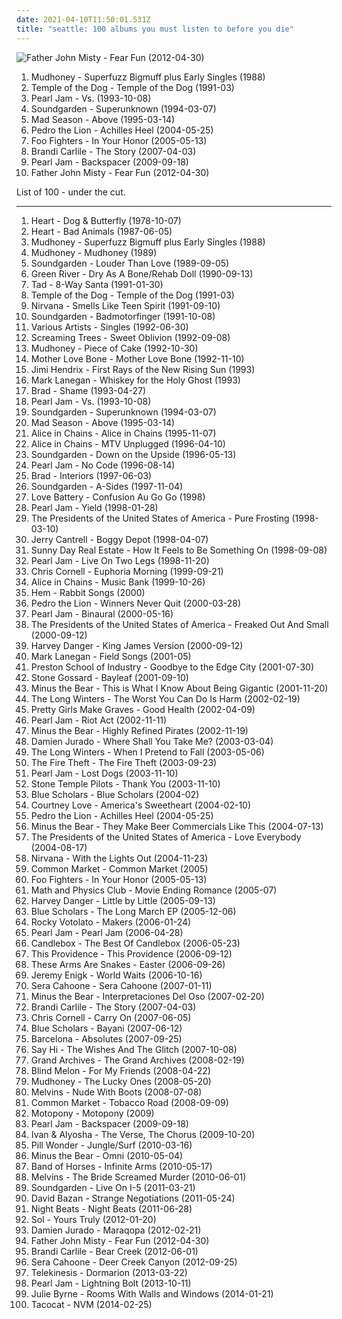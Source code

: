 ```yaml
---
date: 2021-04-10T11:50:01.531Z
title: "seattle: 100 albums you must listen to before you die"
---
```

![Father John Misty - Fear Fun (2012-04-30)](http://coverartarchive.org/release/da07a173-bf3d-4e7e-995d-ce473ce83030/7142443599-500.jpg "Father John Misty - Fear Fun (2012-04-30)")
<ol class="albums">
<li data-cover="http://coverartarchive.org/release/7027530a-10d2-394f-90f9-96b704f06707/10018403856-500.jpg" data-tags="grunge" role="button">Mudhoney - Superfuzz Bigmuff plus Early Singles (1988)</li>
<li data-cover="http://coverartarchive.org/release/b0ce1c97-728d-379e-b3e1-2a4a1f6417b1/15135704076-500.jpg" data-tags="grunge" role="button">Temple of the Dog - Temple of the Dog (1991-03)</li>
<li data-cover="http://coverartarchive.org/release/7244f710-6090-43a2-a4e0-772623d71cf5/1633092791-500.jpg" data-tags="grunge" role="button">Pearl Jam - Vs. (1993-10-08)</li>
<li data-cover="http://coverartarchive.org/release/9d005b9c-fd45-412c-970b-3e64a59f84cd/13263179887-500.jpg" data-tags="grunge" role="button">Soundgarden - Superunknown (1994-03-07)</li>
<li data-cover="http://coverartarchive.org/release/294e3f8b-e60b-4975-aa2c-618451d51705/8951028803-500.jpg" data-tags="grunge" role="button">Mad Season - Above (1995-03-14)</li>
<li data-cover="http://coverartarchive.org/release/8265675c-28ee-4ed4-80ff-86f87e8c9229/27696792367-500.jpg" data-tags="indie, rock, alternative, seattle, indie rock, mellow, huh, bleak, northwest, ships ahoy, franny, gloeiworm, cat covers, have a copy" role="button">Pedro the Lion - Achilles Heel (2004-05-25)</li>
<li data-cover="http://coverartarchive.org/release/1f1a4299-a7e9-4f05-b498-082b6c73a305/6140213160-500.jpg" data-tags="alternative rock, rock" role="button">Foo Fighters - In Your Honor (2005-05-13)</li>
<li data-cover="http://coverartarchive.org/release/019438e9-9ab2-444f-b31a-cb87e48a372a/22983477967-500.jpg" data-tags="female vocalists, brandi carlile, singer-songwriter, start to finish albums" role="button">Brandi Carlile - The Story (2007-04-03)</li>
<li data-cover="http://coverartarchive.org/release/2fe339f1-dd0b-4694-b0d9-cab1f1126a12/1938247497-500.jpg" data-tags="rock, grunge, alternative rock" role="button">Pearl Jam - Backspacer (2009-09-18)</li>
<li data-cover="http://coverartarchive.org/release/da07a173-bf3d-4e7e-995d-ce473ce83030/7142443599-500.jpg" data-tags="rock, alternative, seattle, soft rock, 2010s, northwest, sub pop records, my gang 12, backlog, soft rock revival, colorful and psychedelic artwork" role="button">Father John Misty - Fear Fun (2012-04-30)</li>
</ol>
List of 100 - under the cut.
<!-- more -->

_________________

<ol class="albums">
<li data-cover="http://coverartarchive.org/release/6286422c-4045-452e-9c73-82466249a30d/2150308396-500.jpg" data-tags="classic rock, 70s, rock" role="button">
Heart - Dog & Butterfly (1978-10-07)
</li>
<li data-cover="https://img.discogs.com/1OkGnqX46pz8jza_f83gdSTJHtE=/fit-in/600x604/filters:strip_icc():format(jpeg):mode_rgb():quality(90)/discogs-images/R-13127015-1548527652-6910.jpeg.jpg" data-tags="classic rock" role="button">
Heart - Bad Animals (1987-06-05)
</li>
<li data-cover="http://coverartarchive.org/release/7027530a-10d2-394f-90f9-96b704f06707/10018403856-500.jpg" data-tags="grunge" role="button">
Mudhoney - Superfuzz Bigmuff plus Early Singles (1988)
</li>
<li data-cover="http://coverartarchive.org/release/447793d9-08d5-4dfc-9b08-bdb03466d7f5/9637244123-500.jpg" data-tags="grunge" role="button">
Mudhoney - Mudhoney (1989)
</li>
<li data-cover="https://via.placeholder.com/450" data-tags="grunge" role="button">
Soundgarden - Louder Than Love (1989-09-05)
</li>
<li data-cover="http://coverartarchive.org/release/215ca43e-982e-499d-852f-6898cc929410/12606679128-500.jpg" data-tags="grunge" role="button">
Green River - Dry As A Bone/Rehab Doll (1990-09-13)
</li>
<li data-cover="http://coverartarchive.org/release/ee6bfa3c-6673-44ee-878e-cb6805765b58/12608688689-500.jpg" data-tags="grunge" role="button">
Tad - 8-Way Santa (1991-01-30)
</li>
<li data-cover="http://coverartarchive.org/release/b0ce1c97-728d-379e-b3e1-2a4a1f6417b1/15135704076-500.jpg" data-tags="grunge" role="button">
Temple of the Dog - Temple of the Dog (1991-03)
</li>
<li data-cover="https://img.discogs.com/SISOBdyWCiPi3rMwfsfPhMzixK0=/fit-in/600x587/filters:strip_icc():format(jpeg):mode_rgb():quality(90)/discogs-images/R-2012005-1429512750-8352.jpeg.jpg" data-tags="grunge, nirvana" role="button">
Nirvana - Smells Like Teen Spirit (1991-09-10)
</li>
<li data-cover="https://img.discogs.com/pT_kB-IGymMlAZZ7PmxEHRbp41A=/fit-in/600x599/filters:strip_icc():format(jpeg):mode_rgb():quality(90)/discogs-images/R-434125-1155723074.jpeg.jpg" data-tags="grunge" role="button">
Soundgarden - Badmotorfinger (1991-10-08)
</li>
<li data-cover="http://coverartarchive.org/release/19a84e9b-6ad3-45ac-8bcc-6f5b12af8478/5941182137-500.jpg" data-tags="rock, grunge, seattle, 90s" role="button">
Various Artists - Singles (1992-06-30)
</li>
<li data-cover="http://coverartarchive.org/release/f1a301d4-09b3-37d2-822c-df5a8de46599/9706550616-500.jpg" data-tags="grunge" role="button">
Screaming Trees - Sweet Oblivion (1992-09-08)
</li>
<li data-cover="http://coverartarchive.org/release/bf883f5b-2ada-4bc7-9faf-33039d525bc4/4923089110-500.jpg" data-tags="grunge" role="button">
Mudhoney - Piece of Cake (1992-10-30)
</li>
<li data-cover="http://coverartarchive.org/release/600340f5-5a33-3a49-af72-2636a38031bb/2236648728-500.jpg" data-tags="grunge" role="button">
Mother Love Bone - Mother Love Bone (1992-11-10)
</li>
<li data-cover="http://coverartarchive.org/release/bc0005f1-e3db-4104-a0a1-3ef84c85a857/22686602913-500.jpg" data-tags="classic rock, jimi hendrix" role="button">
Jimi Hendrix - First Rays of the New Rising Sun (1993)
</li>
<li data-cover="https://img.discogs.com/IOFAQTXKK5AoWdLu2z80i8-K6xI=/fit-in/600x603/filters:strip_icc():format(jpeg):mode_rgb():quality(90)/discogs-images/R-1570527-1466954533-9862.jpeg.jpg" data-tags="rock" role="button">
Mark Lanegan - Whiskey for the Holy Ghost (1993)
</li>
<li data-cover="http://coverartarchive.org/release/a362c3d8-1193-440d-af03-2773fa1209ea/23215904360-500.jpg" data-tags="rock" role="button">
Brad - Shame (1993-04-27)
</li>
<li data-cover="http://coverartarchive.org/release/7244f710-6090-43a2-a4e0-772623d71cf5/1633092791-500.jpg" data-tags="grunge" role="button">
Pearl Jam - Vs. (1993-10-08)
</li>
<li data-cover="http://coverartarchive.org/release/9d005b9c-fd45-412c-970b-3e64a59f84cd/13263179887-500.jpg" data-tags="grunge" role="button">
Soundgarden - Superunknown (1994-03-07)
</li>
<li data-cover="http://coverartarchive.org/release/294e3f8b-e60b-4975-aa2c-618451d51705/8951028803-500.jpg" data-tags="grunge" role="button">
Mad Season - Above (1995-03-14)
</li>
<li data-cover="http://coverartarchive.org/release/55ac12a2-1d33-48e7-999c-5cd7556fa205/5554341905-500.jpg" data-tags="grunge" role="button">
Alice in Chains - Alice in Chains (1995-11-07)
</li>
<li data-cover="http://coverartarchive.org/release/0e3ef21b-12b7-4fa2-b430-f3579391e41e/1623290216-500.jpg" data-tags="grunge, acoustic" role="button">
Alice in Chains - MTV Unplugged (1996-04-10)
</li>
<li data-cover="http://coverartarchive.org/release/3475c257-246f-36f4-88f4-196dbf7bbed1/10281836755-500.jpg" data-tags="grunge" role="button">
Soundgarden - Down on the Upside (1996-05-13)
</li>
<li data-cover="http://coverartarchive.org/release/c8d42cff-a67c-4a29-9c31-e28ad8fcc32d/10611684247-500.jpg" data-tags="grunge, rock" role="button">
Pearl Jam - No Code (1996-08-14)
</li>
<li data-cover="https://via.placeholder.com/450" data-tags="rock, grunge, alternative, seattle, interiors, northwest, rivers all time favorite albums, ssij, tragically yours, tragically yours - bittersweet you, tragically yours - sister stone, discovering journey, tragically yours - give me one reason" role="button">
Brad - Interiors (1997-06-03)
</li>
<li data-cover="http://coverartarchive.org/release/a1384642-7aa5-4f3a-9839-5e7ad4ab0f23/10132446474-500.jpg" data-tags="grunge, rock" role="button">
Soundgarden - A-Sides (1997-11-04)
</li>
<li data-cover="http://coverartarchive.org/release/c6b65e44-2f44-4be1-af0b-f7f13f6fde99/21230451842-500.jpg" data-tags="grunge" role="button">
Love Battery - Confusion Au Go Go (1998)
</li>
<li data-cover="http://coverartarchive.org/release/ce0af920-bbf3-33e1-8133-6c72aebe30dd/2550464717-500.jpg" data-tags="grunge, rock" role="button">
Pearl Jam - Yield (1998-01-28)
</li>
<li data-cover="http://coverartarchive.org/release/42a43ed1-7baf-4c04-b633-19ef112d056c/6657425274-500.jpg" data-tags="alternative, alternative rock" role="button">
The Presidents of the United States of America - Pure Frosting (1998-03-10)
</li>
<li data-cover="https://img.discogs.com/FUjycH2n7WW89OpID6wciUn5qsw=/fit-in/566x564/filters:strip_icc():format(jpeg):mode_rgb():quality(90)/discogs-images/R-1500190-1224354340.jpeg.jpg" data-tags="grunge" role="button">
Jerry Cantrell - Boggy Depot (1998-04-07)
</li>
<li data-cover="http://coverartarchive.org/release/d28b1565-137e-475b-b554-a4a9cde3810b/15145525545-500.jpg" data-tags="emo, indie rock" role="button">
Sunny Day Real Estate - How It Feels to Be Something On (1998-09-08)
</li>
<li data-cover="https://via.placeholder.com/450" data-tags="grunge, rock, live" role="button">
Pearl Jam - Live On Two Legs (1998-11-20)
</li>
<li data-cover="http://coverartarchive.org/release/33c3f176-d1f7-3e76-83ef-b03dc30e57d6/14086233637-500.jpg" data-tags="rock, alternative" role="button">
Chris Cornell - Euphoria Morning (1999-09-21)
</li>
<li data-cover="http://coverartarchive.org/release/3d683bc4-6852-440e-b4ab-422d4449e2fc/1391079853-500.jpg" data-tags="grunge" role="button">
Alice in Chains - Music Bank (1999-10-26)
</li>
<li data-cover="https://img.discogs.com/mzrlfh0QWWb39FzQZz6tWxtTFdg=/fit-in/600x600/filters:strip_icc():format(jpeg):mode_rgb():quality(90)/discogs-images/R-958023-1177482020.jpeg.jpg" data-tags="female vocalists" role="button">
Hem - Rabbit Songs (2000)
</li>
<li data-cover="http://coverartarchive.org/release/8fd94e4f-11af-4c9c-b90d-af8ad65c7cdc/8548278499-500.jpg" data-tags="indie" role="button">
Pedro the Lion - Winners Never Quit (2000-03-28)
</li>
<li data-cover="http://coverartarchive.org/release/bb5ff209-9cef-45d7-97f9-00d68bae1cc7/12576486245-500.jpg" data-tags="grunge, rock" role="button">
Pearl Jam - Binaural (2000-05-16)
</li>
<li data-cover="http://coverartarchive.org/release/52a0b92f-2759-4973-babc-4e437ef2546d/14550837018-500.jpg" data-tags="rock, alternative, alternative rock, seattle, northwest, smeg, four dollar cds" role="button">
The Presidents of the United States of America - Freaked Out And Small (2000-09-12)
</li>
<li data-cover="http://coverartarchive.org/release/132df5ae-1c07-4900-8e2e-5af898d49cd1/27168811431-500.jpg" data-tags="alternative, indie" role="button">
Harvey Danger - King James Version (2000-09-12)
</li>
<li data-cover="http://coverartarchive.org/release/e8aa6de5-b9ba-492c-8996-9deab783edd1/28737274420-500.jpg" data-tags="00s, alternative, singer-songwriter" role="button">
Mark Lanegan - Field Songs (2001-05)
</li>
<li data-cover="http://coverartarchive.org/release/8a60c85d-5ddf-4ce2-b7b6-6bcb25c58d42/21785498122-500.jpg" data-tags="indie, alternative, seattle, indie rock, 00s, apricot, american indie, band records" role="button">
Preston School of Industry - Goodbye to the Edge City (2001-07-30)
</li>
<li data-cover="https://img.discogs.com/Pl_Ad6v0OYNs1ogfYeLeM545pyY=/fit-in/500x438/filters:strip_icc():format(jpeg):mode_rgb():quality(90)/discogs-images/R-909525-1171798456.jpeg.jpg" data-tags="rock, grunge, alternative rock" role="button">
Stone Gossard - Bayleaf (2001-09-10)
</li>
<li data-cover="http://coverartarchive.org/release/35032af8-19e3-49df-89b6-9cc0bd16565f/16257879896-500.jpg" data-tags="indie rock" role="button">
Minus the Bear - This is What I Know About Being Gigantic (2001-11-20)
</li>
<li data-cover="http://coverartarchive.org/release/61dfc0c1-9057-41c5-b788-a8cfe26c633a/17647597715-500.jpg" data-tags="indie, seattle, indie rock, bounce, euphoric, 2000s, blissful, barsuk, cathartic, clutter, plaintive, folksy, desert island discs, barsuk: generalized, the long winters, albums acquired in 2011" role="button">
The Long Winters - The Worst You Can Do Is Harm (2002-02-19)
</li>
<li data-cover="https://img.discogs.com/s7QxEkk-FxRKyQzkll_UUS74nr4=/fit-in/600x600/filters:strip_icc():format(jpeg):mode_rgb():quality(90)/discogs-images/R-1345157-1597423214-3871.jpeg.jpg" data-tags="indie rock, indie" role="button">
Pretty Girls Make Graves - Good Health (2002-04-09)
</li>
<li data-cover="https://via.placeholder.com/450" data-tags="rock, grunge" role="button">
Pearl Jam - Riot Act (2002-11-11)
</li>
<li data-cover="http://coverartarchive.org/release/3eba537b-87f9-4a37-b9b7-237855cad684/26395579262-500.jpg" data-tags="indie rock" role="button">
Minus the Bear - Highly Refined Pirates (2002-11-19)
</li>
<li data-cover="http://coverartarchive.org/release/260e0a3b-d5dc-4337-a81a-5bdebd97f50c/24616720531-500.jpg" data-tags="folk" role="button">
Damien Jurado - Where Shall You Take Me? (2003-03-04)
</li>
<li data-cover="http://coverartarchive.org/release/3e5e8698-8ed5-4807-ba58-dc91e1685a37/17600926681-500.jpg" data-tags="barsuk" role="button">
The Long Winters - When I Pretend to Fall (2003-05-06)
</li>
<li data-cover="http://coverartarchive.org/release/e79f5c24-97f7-4751-bc08-69887e624b49/21488197619-500.jpg" data-tags="rock, indie rock" role="button">
The Fire Theft - The Fire Theft (2003-09-23)
</li>
<li data-cover="https://img.discogs.com/aFf32ryDPnq0y7-sBmofnBdARvY=/fit-in/600x600/filters:strip_icc():format(jpeg):mode_rgb():quality(90)/discogs-images/R-6396573-1424410735-6142.jpeg.jpg" data-tags="grunge, rock" role="button">
Pearl Jam - Lost Dogs (2003-11-10)
</li>
<li data-cover="http://coverartarchive.org/release/e6cbe405-cb68-449e-b882-f8c2145a949f/7710002716-500.jpg" data-tags="grunge" role="button">
Stone Temple Pilots - Thank You (2003-11-10)
</li>
<li data-cover="https://img.discogs.com/CogvThFI3rjMym69LhVls3XEzkE=/fit-in/500x500/filters:strip_icc():format(jpeg):mode_rgb():quality(90)/discogs-images/R-587485-1489799627-8645.jpeg.jpg" data-tags="hip hop" role="button">
Blue Scholars - Blue Scholars (2004-02)
</li>
<li data-cover="http://coverartarchive.org/release/77d5fc59-6d52-4070-b31a-b4841f86179b/3759468978-500.jpg" data-tags="grunge, rock" role="button">
Courtney Love - America's Sweetheart (2004-02-10)
</li>
<li data-cover="http://coverartarchive.org/release/8265675c-28ee-4ed4-80ff-86f87e8c9229/27696792367-500.jpg" data-tags="indie, rock, alternative, seattle, indie rock, mellow, huh, bleak, northwest, ships ahoy, franny, gloeiworm, cat covers, have a copy" role="button">
Pedro the Lion - Achilles Heel (2004-05-25)
</li>
<li data-cover="https://img.discogs.com/cMKCWVsASiLAFs8HGeQKz8j1an4=/fit-in/500x500/filters:strip_icc():format(jpeg):mode_rgb():quality(90)/discogs-images/R-818140-1164848474.jpeg.jpg" data-tags="indie rock" role="button">
Minus the Bear - They Make Beer Commercials Like This (2004-07-13)
</li>
<li data-cover="http://coverartarchive.org/release/83398ea8-70fb-4fbf-87c5-f0cab4e3e602/15883691039-500.jpg" data-tags="alternative, alternative rock" role="button">
The Presidents of the United States of America - Love Everybody (2004-08-17)
</li>
<li data-cover="http://coverartarchive.org/release/bc38ef5f-de82-4fe7-9646-72feb62e0cca/5930393750-500.jpg" data-tags="grunge" role="button">
Nirvana - With the Lights Out (2004-11-23)
</li>
<li data-cover="http://coverartarchive.org/release/dc879fc4-6855-43f7-afe6-ee8437fda951/15079203249-500.jpg" data-tags="hip-hop, underground hip-hop, conscious hip-hop" role="button">
Common Market - Common Market (2005)
</li>
<li data-cover="http://coverartarchive.org/release/1f1a4299-a7e9-4f05-b498-082b6c73a305/6140213160-500.jpg" data-tags="alternative rock, rock" role="button">
Foo Fighters - In Your Honor (2005-05-13)
</li>
<li data-cover="https://img.discogs.com/-3ll23Lussh5OYmUmUx-aQj_tUg=/fit-in/500x500/filters:strip_icc():format(jpeg):mode_rgb():quality(90)/discogs-images/R-708932-1150370529.jpeg.jpg" data-tags="rock, alternative, seattle, twee, dramatic, northwest, dry, heartfelt, huggable, catpop, great ep, hey album youre so fucking cute, mss new albums" role="button">
Math and Physics Club - Movie Ending Romance (2005-07)
</li>
<li data-cover="http://coverartarchive.org/release/ce5fc601-bfaf-46db-a26a-603d136557ac/27168871985-500.jpg" data-tags="alternative, rock" role="button">
Harvey Danger - Little by Little (2005-09-13)
</li>
<li data-cover="http://coverartarchive.org/release/0392562c-1a8a-44d5-8520-73da5881cc7e/26906695046-500.jpg" data-tags="hip hop" role="button">
Blue Scholars - The Long March EP (2005-12-06)
</li>
<li data-cover="http://coverartarchive.org/release/d142c3ef-096d-4cd3-b81d-af34cca15677/24134023560-500.jpg" data-tags="singer-songwriter" role="button">
Rocky Votolato - Makers (2006-01-24)
</li>
<li data-cover="https://via.placeholder.com/450" data-tags="grunge" role="button">
Pearl Jam - Pearl Jam (2006-04-28)
</li>
<li data-cover="http://coverartarchive.org/release/a792a8ff-b97c-481f-a5bc-cfe3e81a09a1/10546860779-500.jpg" data-tags="grunge" role="button">
Candlebox - The Best Of Candlebox (2006-05-23)
</li>
<li data-cover="http://coverartarchive.org/release/536ee223-182b-401d-8cab-ef47a538d67a/26074532016-500.jpg" data-tags="rock, indie rock" role="button">
This Providence - This Providence (2006-09-12)
</li>
<li data-cover="https://img.discogs.com/XWBPucx_MnBGY2_OF_I_3eg6kwQ=/fit-in/240x240/filters:strip_icc():format(jpeg):mode_rgb():quality(90)/discogs-images/R-1027802-1185707476.jpeg.jpg" data-tags="post-hardcore, post hardcore" role="button">
These Arms Are Snakes - Easter (2006-09-26)
</li>
<li data-cover="https://img.discogs.com/RGRkuDqg8CbvLCa89xDFaVT0eJE=/fit-in/600x590/filters:strip_icc():format(jpeg):mode_rgb():quality(90)/discogs-images/R-1156699-1199080639.jpeg.jpg" data-tags="emo, indie rock" role="button">
Jeremy Enigk - World Waits (2006-10-16)
</li>
<li data-cover="http://coverartarchive.org/release/de3bf5b4-33e1-4515-9939-7a3ee17344da/1501272882-500.jpg" data-tags="seattle, singer-songwriter, acoustic, americana, alt-country, northwest, duyster, sera" role="button">
Sera Cahoone - Sera Cahoone (2007-01-11)
</li>
<li data-cover="http://coverartarchive.org/release/1d97a348-8fd2-4b04-b244-bf1f5c6f4fb1/16257881459-500.jpg" data-tags="indie rock, remix" role="button">
Minus the Bear - Interpretaciones Del Oso (2007-02-20)
</li>
<li data-cover="http://coverartarchive.org/release/019438e9-9ab2-444f-b31a-cb87e48a372a/22983477967-500.jpg" data-tags="female vocalists, brandi carlile, singer-songwriter, start to finish albums" role="button">
Brandi Carlile - The Story (2007-04-03)
</li>
<li data-cover="http://coverartarchive.org/release/0a3a8867-9461-3ed3-b78a-47dfc939829d/26491153487-500.jpg" data-tags="rock, grunge" role="button">
Chris Cornell - Carry On (2007-06-05)
</li>
<li data-cover="http://coverartarchive.org/release/a1f30ab5-ea43-404e-aedb-df0af4c9abfa/18344979145-500.jpg" data-tags="hip hop" role="button">
Blue Scholars - Bayani (2007-06-12)
</li>
<li data-cover="http://coverartarchive.org/release/06b8f36a-cc50-497c-b13c-fb87a1653117/17755053054-500.jpg" data-tags="indie, alternative" role="button">
Barcelona - Absolutes (2007-09-25)
</li>
<li data-cover="https://img.discogs.com/wmnoNX8o-wdjmY_ljL5_0-3s6I0=/fit-in/160x160/filters:strip_icc():format(jpeg):mode_rgb():quality(90)/discogs-images/R-2605807-1292823213.jpeg.jpg" data-tags="indie, alternative" role="button">
Say Hi - The Wishes And The Glitch (2007-10-08)
</li>
<li data-cover="https://img.discogs.com/L0gON9exB5Tk0atJLpNZfhllS0c=/fit-in/598x600/filters:strip_icc():format(jpeg):mode_rgb():quality(90)/discogs-images/R-1249526-1203719810.jpeg.jpg" data-tags="indie rock" role="button">
Grand Archives - The Grand Archives (2008-02-19)
</li>
<li data-cover="http://coverartarchive.org/release/9c9cf45b-5354-43e0-95c5-825f49d1e668/15535030253-500.jpg" data-tags="alternative rock" role="button">
Blind Melon - For My Friends (2008-04-22)
</li>
<li data-cover="https://img.discogs.com/ApFR1O_HLzyiUWbXEy2wvCBIqow=/fit-in/600x597/filters:strip_icc():format(jpeg):mode_rgb():quality(90)/discogs-images/R-11515193-1517702743-4731.jpeg.jpg" data-tags="rock, grunge" role="button">
Mudhoney - The Lucky Ones (2008-05-20)
</li>
<li data-cover="http://coverartarchive.org/release/5b3593a4-953b-4d47-bd46-a366b8e2420e/8986894376-500.jpg" data-tags="grunge, stoner rock, sludge metal" role="button">
Melvins - Nude With Boots (2008-07-08)
</li>
<li data-cover="http://coverartarchive.org/release/4e9b710a-ffd1-4bb3-9368-23c394847a29/23813447148-500.jpg" data-tags="seattle, hiphop, jazz hop, underground hiphop, independent hip-hop, blue scholars, my favorite hip hop" role="button">
Common Market - Tobacco Road (2008-09-09)
</li>
<li data-cover="https://img.discogs.com/FcysOCq2yWoFKtIaOrgXkcsYdcc=/fit-in/600x600/filters:strip_icc():format(jpeg):mode_rgb():quality(90)/discogs-images/R-3637551-1338351148-2306.jpeg.jpg" data-tags="rock, alternative, seattle, northwest, my gang 11, tinyogre entertainment" role="button">
Motopony - Motopony (2009)
</li>
<li data-cover="http://coverartarchive.org/release/2fe339f1-dd0b-4694-b0d9-cab1f1126a12/1938247497-500.jpg" data-tags="rock, grunge, alternative rock" role="button">
Pearl Jam - Backspacer (2009-09-18)
</li>
<li data-cover="https://img.discogs.com/D5_Pv19U8urkTZ3la7gVujoMCvw=/fit-in/600x600/filters:strip_icc():format(jpeg):mode_rgb():quality(90)/discogs-images/R-10323123-1495313942-1248.jpeg.jpg" data-tags="rock, alternative, seattle, northwest" role="button">
Ivan & Alyosha - The Verse, The Chorus (2009-10-20)
</li>
<li data-cover="https://img.discogs.com/ABRafESd9LrNMYITkr02_da30IQ=/fit-in/350x350/filters:strip_icc():format(jpeg):mode_rgb():quality(90)/discogs-images/R-2199057-1269373276.jpeg.jpg" data-tags="indie, seattle, indie rock, lo-fi, psychedelic pop, 10s" role="button">
Pill Wonder - Jungle/Surf (2010-03-16)
</li>
<li data-cover="https://img.discogs.com/G8CJXSrFx_vyi-x53xBSAgIxtpo=/fit-in/500x500/filters:strip_icc():format(jpeg):mode_rgb():quality(90)/discogs-images/R-2357339-1305964061.jpeg.jpg" data-tags="indie rock" role="button">
Minus the Bear - Omni (2010-05-04)
</li>
<li data-cover="http://coverartarchive.org/release/046d996d-e82a-3ad9-a550-4e903ce6f3bc/1601718947-500.jpg" data-tags="indie, indie rock" role="button">
Band of Horses - Infinite Arms (2010-05-17)
</li>
<li data-cover="http://coverartarchive.org/release/618465a4-40c6-4041-a8d4-90ead3a62515/1604002336-500.jpg" data-tags="stoner rock" role="button">
Melvins - The Bride Screamed Murder (2010-06-01)
</li>
<li data-cover="https://img.discogs.com/cfc9e7fd50d7c9c08931869b95f6849a01d0635d/images/spacer.gif" data-tags="grunge, rock, live" role="button">
Soundgarden - Live On I-5 (2011-03-21)
</li>
<li data-cover="http://coverartarchive.org/release/55ee9605-c90f-48eb-9ed4-8022d2f5fefe/26518177815-500.jpg" data-tags="rock, alternative, seattle, northwest" role="button">
David Bazan - Strange Negotiations (2011-05-24)
</li>
<li data-cover="https://img.discogs.com/WXX2I_MhqPlmmx9Q1dycpekQuJo=/fit-in/471x446/filters:strip_icc():format(jpeg):mode_rgb():quality(90)/discogs-images/R-2982964-1310331799.jpeg.jpg" data-tags="psychedelic" role="button">
Night Beats - Night Beats (2011-06-28)
</li>
<li data-cover="http://coverartarchive.org/release/920ee4de-f554-478a-a732-b7e7b584537d/5751771507-500.jpg" data-tags="rap" role="button">
Sol - Yours Truly (2012-01-20)
</li>
<li data-cover="http://coverartarchive.org/release/34e73dee-80a2-494b-a73e-57de68bd9a85/2185516666-500.jpg" data-tags="folk" role="button">
Damien Jurado - Maraqopa (2012-02-21)
</li>
<li data-cover="http://coverartarchive.org/release/da07a173-bf3d-4e7e-995d-ce473ce83030/7142443599-500.jpg" data-tags="rock, alternative, seattle, soft rock, 2010s, northwest, sub pop records, my gang 12, backlog, soft rock revival, colorful and psychedelic artwork" role="button">
Father John Misty - Fear Fun (2012-04-30)
</li>
<li data-cover="https://img.discogs.com/U2u1IJX-wxO7HQ0SZXpU4HL0Pis=/fit-in/600x585/filters:strip_icc():format(jpeg):mode_rgb():quality(90)/discogs-images/R-14117028-1568174135-7777.jpeg.jpg" data-tags="female vocalists, singer-songwriter, indie, folk" role="button">
Brandi Carlile - Bear Creek (2012-06-01)
</li>
<li data-cover="http://coverartarchive.org/release/3ac12ff3-71e4-4942-bb3b-093dc44c8568/3851249834-500.jpg" data-tags="americana" role="button">
Sera Cahoone - Deer Creek Canyon (2012-09-25)
</li>
<li data-cover="http://coverartarchive.org/release/66799d73-6439-44a2-a0c1-c044c1f0e6cc/3881792902-500.jpg" data-tags="indie" role="button">
Telekinesis - Dormarion (2013-03-22)
</li>
<li data-cover="http://coverartarchive.org/release/1c2d3f14-262e-4781-a484-d80ee82ef7a9/9363103757-500.jpg" data-tags="alternative rock, grunge" role="button">
Pearl Jam - Lightning Bolt (2013-10-11)
</li>
<li data-cover="https://img.discogs.com/yFzU9UkFppGk1cRr8eVJ-6elxVU=/fit-in/600x600/filters:strip_icc():format(jpeg):mode_rgb():quality(90)/discogs-images/R-5184243-1386808799-5294.jpeg.jpg" data-tags="indie, seattle, female vocalists, singer-songwriter, 10s, orindal" role="button">
Julie Byrne - Rooms With Walls and Windows (2014-01-21)
</li>
<li data-cover="http://coverartarchive.org/release/29cb6651-8d5f-4ce3-8e5b-9872da4ab832/6697418687-500.jpg" data-tags="noise, seattle, girls, garage rock, 10s" role="button">
Tacocat - NVM (2014-02-25)
</li>
</ol>